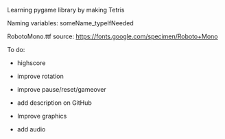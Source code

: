 Learning pygame library by making Tetris

Naming variables: someName_typeIfNeeded

RobotoMono.ttf source: https://fonts.google.com/specimen/Roboto+Mono

To do:
- highscore
- improve rotation
- improve pause/reset/gameover

- add description on GitHub
- Improve graphics
- add audio